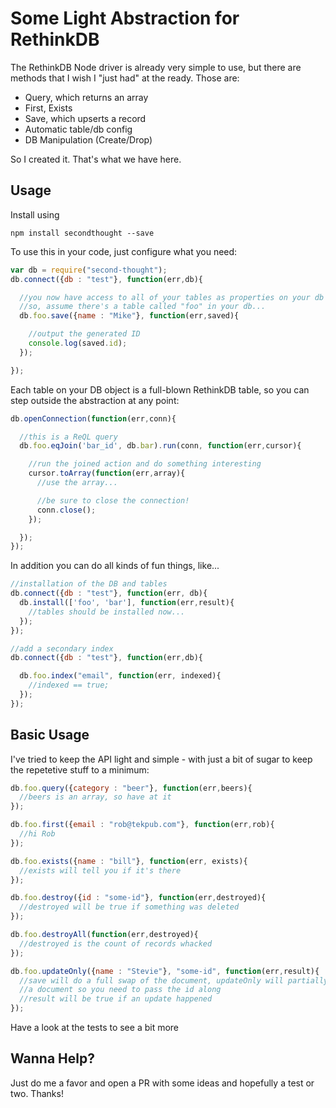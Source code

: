 # Some Light Abstraction for RethinkDB

The RethinkDB Node driver is already very simple to use, but there are methods that I wish I "just had" at the ready. Those are:

 - Query, which returns an array
 - First, Exists
 - Save, which upserts a record
 - Automatic table/db config
 - DB Manipulation (Create/Drop)

So I created it. That's what we have here.

## Usage

Install using

```
npm install secondthought --save
```

To use this in your code, just configure what you need:

```javascript
var db = require("second-thought");
db.connect({db : "test"}, function(err,db){

  //you now have access to all of your tables as properties on your db variable:
  //so, assume there's a table called "foo" in your db...
  db.foo.save({name : "Mike"}, function(err,saved){

    //output the generated ID
    console.log(saved.id);
  });

});
```

Each table on your DB object is a full-blown RethinkDB table, so you can step outside the abstraction at any point:

```javascript
db.openConnection(function(err,conn){

  //this is a ReQL query
  db.foo.eqJoin('bar_id', db.bar).run(conn, function(err,cursor){

    //run the joined action and do something interesting
    cursor.toArray(function(err,array){
      //use the array...

      //be sure to close the connection!
      conn.close();
    });

  });
});

```

In addition you can do all kinds of fun things, like...

```javascript
//installation of the DB and tables
db.connect({db : "test"}, function(err, db){
  db.install(['foo', 'bar'], function(err,result){
    //tables should be installed now...
  });
});

//add a secondary index
db.connect({db : "test"}, function(err,db){

  db.foo.index("email", function(err, indexed){
    //indexed == true;
  });
});
```

## Basic Usage
I've tried to keep the API light and simple - with just a bit of sugar to keep the repetetive stuff to a minimum:

```javascript
db.foo.query({category : "beer"}, function(err,beers){
  //beers is an array, so have at it
});

db.foo.first({email : "rob@tekpub.com"}, function(err,rob){
  //hi Rob
});

db.foo.exists({name : "bill"}, function(err, exists){
  //exists will tell you if it's there
});

db.foo.destroy({id : "some-id"}, function(err,destroyed){
  //destroyed will be true if something was deleted
});

db.foo.destroyAll(function(err,destroyed){
  //destroyed is the count of records whacked
});

db.foo.updateOnly({name : "Stevie"}, "some-id", function(err,result){
  //save will do a full swap of the document, updateOnly will partially update
  //a document so you need to pass the id along
  //result will be true if an update happened
});


```

Have a look at the tests to see a bit more


## Wanna Help?
Just do me a favor and open a PR with some ideas and hopefully a test or two. Thanks!